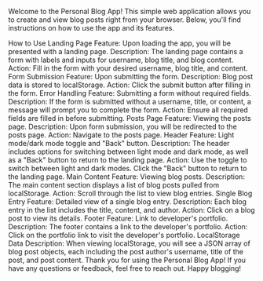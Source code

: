 Welcome to the Personal Blog App! This simple web application allows you to create and view blog posts right from your browser. Below, you'll find instructions on how to use the app and its features.

How to Use
Landing Page
Feature: Upon loading the app, you will be presented with a landing page.
Description: The landing page contains a form with labels and inputs for username, blog title, and blog content.
Action: Fill in the form with your desired username, blog title, and content.
Form Submission
Feature: Upon submitting the form.
Description: Blog post data is stored to localStorage.
Action: Click the submit button after filling in the form.
Error Handling
Feature: Submitting a form without required fields.
Description: If the form is submitted without a username, title, or content, a message will prompt you to complete the form.
Action: Ensure all required fields are filled in before submitting.
Posts Page
Feature: Viewing the posts page.
Description: Upon form submission, you will be redirected to the posts page.
Action: Navigate to the posts page.
Header
Feature: Light mode/dark mode toggle and "Back" button.
Description: The header includes options for switching between light mode and dark mode, as well as a "Back" button to return to the landing page.
Action: Use the toggle to switch between light and dark modes. Click the "Back" button to return to the landing page.
Main Content
Feature: Viewing blog posts.
Description: The main content section displays a list of blog posts pulled from localStorage.
Action: Scroll through the list to view blog entries.
Single Blog Entry
Feature: Detailed view of a single blog entry.
Description: Each blog entry in the list includes the title, content, and author.
Action: Click on a blog post to view its details.
Footer
Feature: Link to developer's portfolio.
Description: The footer contains a link to the developer's portfolio.
Action: Click on the portfolio link to visit the developer's portfolio.
LocalStorage Data
Description: When viewing localStorage, you will see a JSON array of blog post objects, each including the post author's username, title of the post, and post content.
Thank you for using the Personal Blog App! If you have any questions or feedback, feel free to reach out. Happy blogging!